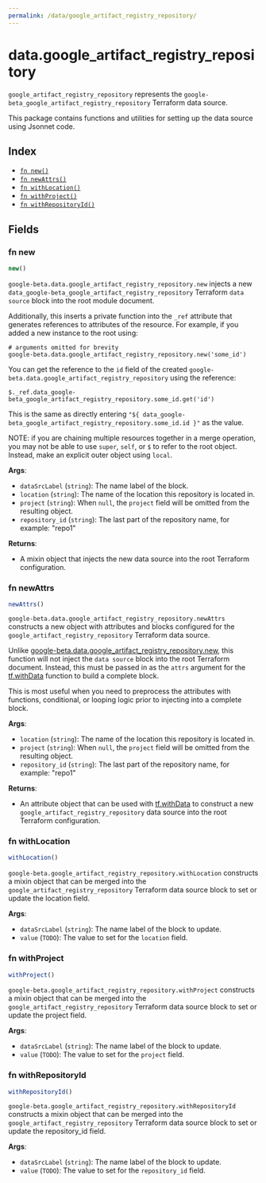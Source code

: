 ```yaml
---
permalink: /data/google_artifact_registry_repository/
---
```


# data.google_artifact_registry_repository

`google_artifact_registry_repository` represents the `google-beta_google_artifact_registry_repository` Terraform data source.



This package contains functions and utilities for setting up the data source using Jsonnet code.


## Index

* [`fn new()`](#fn-new)
* [`fn newAttrs()`](#fn-newattrs)
* [`fn withLocation()`](#fn-withlocation)
* [`fn withProject()`](#fn-withproject)
* [`fn withRepositoryId()`](#fn-withrepositoryid)

## Fields

### fn new

```ts
new()
```


`google-beta.data.google_artifact_registry_repository.new` injects a new `data_google-beta_google_artifact_registry_repository` Terraform `data source`
block into the root module document.

Additionally, this inserts a private function into the `_ref` attribute that generates references to attributes of the
resource. For example, if you added a new instance to the root using:

    # arguments omitted for brevity
    google-beta.data.google_artifact_registry_repository.new('some_id')

You can get the reference to the `id` field of the created `google-beta.data.google_artifact_registry_repository` using the reference:

    $._ref.data_google-beta_google_artifact_registry_repository.some_id.get('id')

This is the same as directly entering `"${ data_google-beta_google_artifact_registry_repository.some_id.id }"` as the value.

NOTE: if you are chaining multiple resources together in a merge operation, you may not be able to use `super`, `self`,
or `$` to refer to the root object. Instead, make an explicit outer object using `local`.

**Args**:
  - `dataSrcLabel` (`string`): The name label of the block.
  - `location` (`string`): The name of the location this repository is located in.
  - `project` (`string`):  When `null`, the `project` field will be omitted from the resulting object.
  - `repository_id` (`string`): The last part of the repository name, for example:
&#34;repo1&#34;

**Returns**:
- A mixin object that injects the new data source into the root Terraform configuration.


### fn newAttrs

```ts
newAttrs()
```


`google-beta.data.google_artifact_registry_repository.newAttrs` constructs a new object with attributes and blocks configured for the `google_artifact_registry_repository`
Terraform data source.

Unlike [google-beta.data.google_artifact_registry_repository.new](#fn-googleartifactregistryrepositorynew), this function will not inject the `data source`
block into the root Terraform document. Instead, this must be passed in as the `attrs` argument for the
[tf.withData](https://github.com/tf-libsonnet/core/tree/main/docs#fn-withdata) function to build a complete block.

This is most useful when you need to preprocess the attributes with functions, conditional, or looping logic prior to
injecting into a complete block.

**Args**:
  - `location` (`string`): The name of the location this repository is located in.
  - `project` (`string`):  When `null`, the `project` field will be omitted from the resulting object.
  - `repository_id` (`string`): The last part of the repository name, for example:
&#34;repo1&#34;

**Returns**:
  - An attribute object that can be used with [tf.withData](https://github.com/tf-libsonnet/core/tree/main/docs#fn-withdata) to construct a new `google_artifact_registry_repository` data source into the root Terraform configuration.


### fn withLocation

```ts
withLocation()
```

`google-beta.google_artifact_registry_repository.withLocation` constructs a mixin object that can be merged into the `google_artifact_registry_repository`
Terraform data source block to set or update the location field.



**Args**:
  - `dataSrcLabel` (`string`): The name label of the block to update.
  - `value` (`TODO`): The value to set for the `location` field.


### fn withProject

```ts
withProject()
```

`google-beta.google_artifact_registry_repository.withProject` constructs a mixin object that can be merged into the `google_artifact_registry_repository`
Terraform data source block to set or update the project field.



**Args**:
  - `dataSrcLabel` (`string`): The name label of the block to update.
  - `value` (`TODO`): The value to set for the `project` field.


### fn withRepositoryId

```ts
withRepositoryId()
```

`google-beta.google_artifact_registry_repository.withRepositoryId` constructs a mixin object that can be merged into the `google_artifact_registry_repository`
Terraform data source block to set or update the repository_id field.



**Args**:
  - `dataSrcLabel` (`string`): The name label of the block to update.
  - `value` (`TODO`): The value to set for the `repository_id` field.
